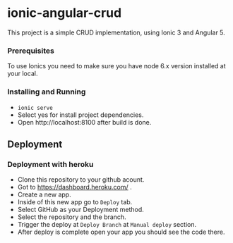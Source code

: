 # ionic-angular-crud
This project is a simple CRUD implementation, using Ionic 3 and Angular 5.

### Prerequisites

To use Ionics you need to make sure you have node 6.x version installed at your local.

### Installing and Running

- `ionic serve` 
- Select yes for install project dependencies.
- Open http://localhost:8100 after build is done.

## Deployment

### Deployment with heroku
- Clone this repository to your github acount.
- Got to https://dashboard.heroku.com/ .
- Create a new app.
- Inside of this new app go to `Deploy` tab.
- Select GitHub as your Deployment method.
- Select the repository and the branch.
- Trigger the deploy at `Deploy Branch` at `Manual deploy` section.
- After deploy is complete open your app you should see the code there.